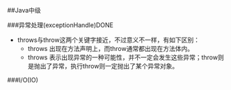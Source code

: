 ##Java中级

###异常处理(exceptionHandle)DONE
- throws与throw这两个关键字接近，不过意义不一样，有如下区别：
    * throws 出现在方法声明上，而throw通常都出现在方法体内。
    * throws 表示出现异常的一种可能性，并不一定会发生这些异常；throw则是抛出了异常，执行throw则一定抛出了某个异常对象。

###I/O(IO)